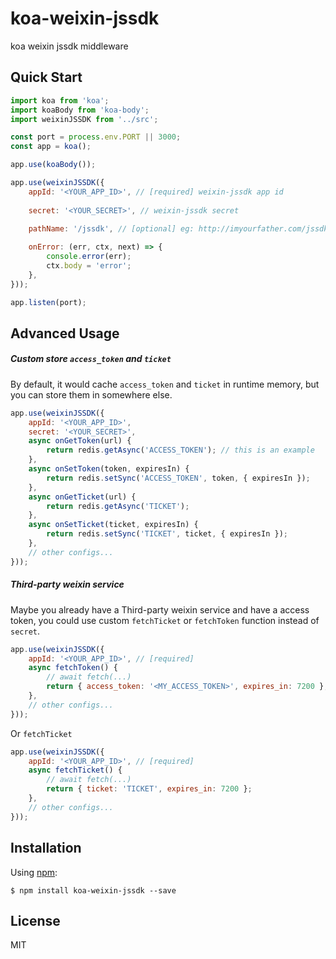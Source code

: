 # koa-weixin-jssdk

koa weixin jssdk middleware


## Quick Start

```js
import koa from 'koa';
import koaBody from 'koa-body';
import weixinJSSDK from '../src';

const port = process.env.PORT || 3000;
const app = koa();

app.use(koaBody());

app.use(weixinJSSDK({
    appId: '<YOUR_APP_ID>', // [required] weixin-jssdk app id
    
    secret: '<YOUR_SECRET>', // weixin-jssdk secret
 
    pathName: '/jssdk', // [optional] eg: http://imyourfather.com/jssdk

    onError: (err, ctx, next) => {
        console.error(err);
        ctx.body = 'error';
    },
}));

app.listen(port);
```


## Advanced Usage

##### Custom store `access_token` and `ticket`

By default, it would cache `access_token` and `ticket` in runtime memory, but you can store them in somewhere else.

```js
app.use(weixinJSSDK({
    appId: '<YOUR_APP_ID>',
    secret: '<YOUR_SECRET>',
    async onGetToken(url) {
        return redis.getAsync('ACCESS_TOKEN'); // this is an example
    },
    async onSetToken(token, expiresIn) {
        return redis.setSync('ACCESS_TOKEN', token, { expiresIn });
    },
    async onGetTicket(url) {
        return redis.getAsync('TICKET');
    },
    async onSetTicket(ticket, expiresIn) {
        return redis.setSync('TICKET', ticket, { expiresIn });
    },
    // other configs...
}));
```


##### Third-party weixin service

Maybe you already have a Third-party weixin service and have a access token, you could use custom `fetchTicket` or `fetchToken` function instead of `secret`.

```js
app.use(weixinJSSDK({
    appId: '<YOUR_APP_ID>', // [required]
    async fetchToken() {
        // await fetch(...)
        return { access_token: '<MY_ACCESS_TOKEN>', expires_in: 7200 };
    },
    // other configs...
}));
```

Or `fetchTicket`

```js
app.use(weixinJSSDK({
    appId: '<YOUR_APP_ID>', // [required]
    async fetchTicket() {
        // await fetch(...)
        return { ticket: 'TICKET', expires_in: 7200 };
    },
    // other configs...
}));
```


## Installation

Using [npm](https://www.npmjs.com/):

    $ npm install koa-weixin-jssdk --save
 

## License

MIT

